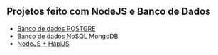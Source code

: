 ## Projetos feito com NodeJS e Banco de Dados
- [Banco de dados POSTGRE](https://github.com/rafaelwitter/Java_DigitalInnovation/tree/master/NodeJS/PostgreSQL)
- [Banco de dados NoSQL MongoDB](https://github.com/rafaelwitter/Java_DigitalInnovation/tree/master/NodeJS/MongoDB)
- [NodeJS + HapiJS](https://github.com/rafaelwitter/Java_DigitalInnovation/tree/master/NodeJS/HapiJS)

